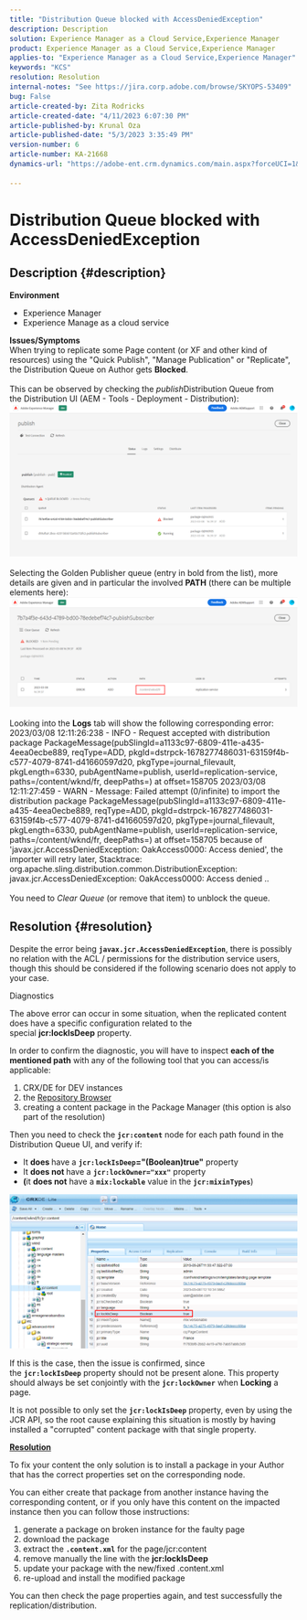 ```yaml
---
title: "Distribution Queue blocked with AccessDeniedException"
description: Description
solution: Experience Manager as a Cloud Service,Experience Manager
product: Experience Manager as a Cloud Service,Experience Manager
applies-to: "Experience Manager as a Cloud Service,Experience Manager"
keywords: "KCS"
resolution: Resolution
internal-notes: "See https://jira.corp.adobe.com/browse/SKYOPS-53409"
bug: False
article-created-by: Zita Rodricks
article-created-date: "4/11/2023 6:07:30 PM"
article-published-by: Krunal Oza
article-published-date: "5/3/2023 3:35:49 PM"
version-number: 6
article-number: KA-21668
dynamics-url: "https://adobe-ent.crm.dynamics.com/main.aspx?forceUCI=1&pagetype=entityrecord&etn=knowledgearticle&id=0e63beb4-93d8-ed11-a7c7-6045bd006079"

---
```

# Distribution Queue blocked with AccessDeniedException

## Description {#description}

<b>Environment</b>
- Experience Manager
- Experience Manage as a cloud service



<b>Issues/Symptoms</b><br>When trying to replicate some Page content (or XF and other kind of resources) using the "Quick Publish", "Manage Publication" or "Replicate", the Distribution Queue on Author gets <b>Blocked</b>.<br> <br>This can be observed by checking the *publish*Distribution Queue from the Distribution UI (AEM - Tools - Deployment - Distribution):<br>![](assets/___1863beb4-93d8-ed11-a7c7-6045bd006079___.png)<br> <br>Selecting the Golden Publisher queue (entry in bold from the list), more details are given and in particular the involved <b>PATH</b> (there can be multiple elements here):<br>![](assets/___2363beb4-93d8-ed11-a7c7-6045bd006079___.png)<br> <br>Looking into the <b>Logs</b> tab will show the following corresponding error:<br>2023/03/08 12:11:26:238 - INFO - Request accepted with distribution package PackageMessage(pubSlingId=a1133c97-6809-411e-a435-4eea0ecbe889, reqType=ADD, pkgId=dstrpck-1678277486031-63159f4b-c577-4079-8741-d41660597d20, pkgType=journal_filevault, pkgLength=6330, pubAgentName=publish, userId=replication-service, paths=/content/wknd/fr, deepPaths=) at offset=158705
2023/03/08 12:11:27:459 - WARN - Message: Failed attempt (0/infinite) to import the distribution package PackageMessage(pubSlingId=a1133c97-6809-411e-a435-4eea0ecbe889, reqType=ADD, pkgId=dstrpck-1678277486031-63159f4b-c577-4079-8741-d41660597d20, pkgType=journal_filevault, pkgLength=6330, pubAgentName=publish, userId=replication-service, paths=/content/wknd/fr, deepPaths=) at offset=158705 because of 'javax.jcr.AccessDeniedException: OakAccess0000: Access denied', the importer will retry later,
Stacktrace: org.apache.sling.distribution.common.DistributionException: javax.jcr.AccessDeniedException: OakAccess0000: Access denied
..<br> <br>You need to *Clear Queue* (or remove that item) to unblock the queue.

## Resolution {#resolution}


Despite the error being <b>`javax.jcr.AccessDeniedException`</b>, there is possibly no relation with the ACL / permissions for the distribution service users, though this should be considered if the following scenario does not apply to your case.



Diagnostics

The above error can occur in some situation, when the replicated content does have a specific configuration related to the special <b>jcr:lockIsDeep</b> property.

In order to confirm the diagnostic, you will have to inspect <b>each of the mentioned path</b> with any of the following tool that you can access/is applicable:

1. CRX/DE for DEV instances
2. the [Repository Browser](https://experienceleague.adobe.com/docs/experience-manager-cloud-service/content/implementing/developer-tools/repository-browser.html?lang=en)
3. creating a content package in the Package Manager (this option is also part of the resolution)


Then you need to check the <b>`jcr:content`</b> node for each path found in the Distribution Queue UI, and verify if:

- It <b>does </b>have a <b>`jcr:lockIsDeep`="(Boolean)true"</b> property
- It <b>does not </b>have a <b>`jcr:lockOwner="xxx"`</b> property
- <b>(</b>it <b>does not</b> have a <b>`mix:lockable`</b> value in the <b>`jcr:mixinTypes`</b>)


![](assets/e5fb7aa2-d8bd-ed11-83ff-6045bd0065b6.png)

If this is the case, then the issue is confirmed, since the <b>`jcr:lockIsDeep`</b> property should not be present alone. This property should always be set conjointly with the <b>`jcr:lockOwner`</b> when <b>Locking</b> a page.

It is not possible to only set the <b>`jcr:lockIsDeep`</b> property, even by using the JCR API, so the root cause explaining this situation is mostly by having installed a "corrupted" content package with that single property.



<u><b>Resolution</b></u>

To fix your content the only solution is to install a package in your Author that has the correct properties set on the corresponding node.

You can either create that package from another instance having the corresponding content, or if you only have this content on the impacted instance then you can follow those instructions:

1. generate a package on broken instance for the faulty page
2. download the package
3. extract the <b>`.content.xml`</b> for the page/jcr:content
4. remove manually the line with the <b>jcr:lockIsDeep</b>
5. update your package with the new/fixed .content.xml
6. re-upload and install the modified package


You can then check the page properties again, and test successfully the replication/distribution.
